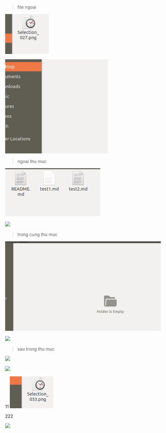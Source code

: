 
> file ngoai




![](../img/1.png)


![](../img/Selection_027.png)


> ngoai thu muc 





![](../3.png)


![](../Selection_30.png)



> trong cung thu muc





![](4.png)

![](Selection_32.png)


> sau trong thu muc

![](/imgs/5.png)

![](/imgs/Selection_33.png)

11
![](imgs/5.png)

222

![](imgs/Selection_33.png)







